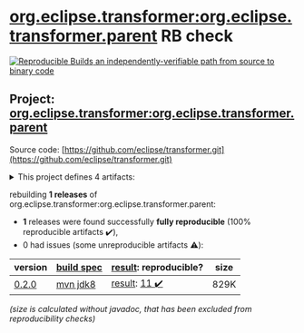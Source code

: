 [org.eclipse.transformer:org.eclipse.transformer.parent](https://search.maven.org/artifact/org.eclipse.transformer/org.eclipse.transformer.parent/) RB check
=======

[![Reproducible Builds](https://reproducible-builds.org/images/logos/rb.svg) an independently-verifiable path from source to binary code](https://reproducible-builds.org/)

## Project: [org.eclipse.transformer:org.eclipse.transformer.parent](https://search.maven.org/artifact/org.eclipse.transformer/org.eclipse.transformer.parent/)

Source code: [https://github.com/eclipse/transformer.git](https://github.com/eclipse/transformer.git)

<details><summary>This project defines 4 artifacts:</summary>

* [org.eclipse.transformer:org.eclipse.transformer](https://search.maven.org/artifact/org.eclipse.transformer/org.eclipse.transformer/)
* [org.eclipse.transformer:org.eclipse.transformer.cli](https://search.maven.org/artifact/org.eclipse.transformer/org.eclipse.transformer.cli/)
* [org.eclipse.transformer:org.eclipse.transformer.maven](https://search.maven.org/artifact/org.eclipse.transformer/org.eclipse.transformer.maven/)
* [org.eclipse.transformer:org.eclipse.transformer.parent](https://search.maven.org/artifact/org.eclipse.transformer/org.eclipse.transformer.parent/)
</details>

rebuilding **1 releases** of org.eclipse.transformer:org.eclipse.transformer.parent:
- **1** releases were found successfully **fully reproducible** (100% reproducible artifacts :heavy_check_mark:),
- 0 had issues (some unreproducible artifacts :warning:):

| version | [build spec](/BUILDSPEC.md) | [result](https://reproducible-builds.org/docs/jvm/): reproducible? | size |
| -- | --------- | ------ | -- |
| [0.2.0](https://search.maven.org/artifact/org.eclipse.transformer/org.eclipse.transformer.parent/0.2.0/pom) | [mvn jdk8](eclipse-transformer-0.2.0.buildspec) | [result](org.eclipse.transformer.parent-0.2.0.buildinfo): [11 :heavy_check_mark: ](org.eclipse.transformer.parent-0.2.0.buildcompare) | 829K |

<i>(size is calculated without javadoc, that has been excluded from reproducibility checks)</i>
